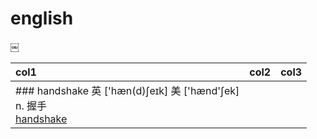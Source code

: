# english
￼

|col1|col2|col3|
|:---|:---|:---|
|### handshake 英  ['hæn(d)ʃeɪk]   美  ['hænd'ʃek]<br/>n. 握手<br/>[handshake](images/2018/handshake.jpg)|||

